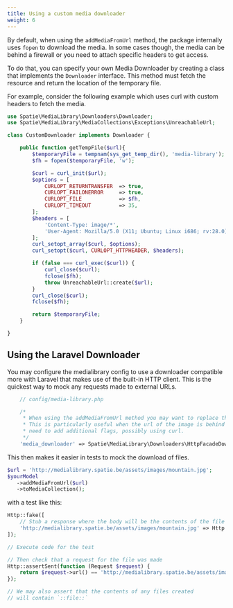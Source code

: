 ```yaml
---
title: Using a custom media downloader
weight: 6
---
```


By default, when using the `addMediaFromUrl` method, the package internally uses `fopen` to download the media. In some cases though, the media can be behind a firewall or you need to attach specific headers to get access.

To do that, you can specify your own Media Downloader by creating a class that implements the `Downloader` interface. This method must fetch the resource and return the location of the temporary file.

For example, consider the following example which uses curl with custom headers to fetch the media.

```php
use Spatie\MediaLibrary\Downloaders\Downloader;
use Spatie\MediaLibrary\MediaCollections\Exceptions\UnreachableUrl;

class CustomDownloader implements Downloader {

    public function getTempFile($url){
        $temporaryFile = tempnam(sys_get_temp_dir(), 'media-library');
        $fh = fopen($temporaryFile, 'w');

        $curl = curl_init($url);
        $options = [
            CURLOPT_RETURNTRANSFER  => true,
            CURLOPT_FAILONERROR     => true,
            CURLOPT_FILE            => $fh,
            CURLOPT_TIMEOUT         => 35,
        ];
        $headers = [
            'Content-Type: image/*',
            'User-Agent: Mozilla/5.0 (X11; Ubuntu; Linux i686; rv:28.0) Gecko/20100101 Firefox/28.0',
        ];
        curl_setopt_array($curl, $options);
        curl_setopt($curl, CURLOPT_HTTPHEADER, $headers);

        if (false === curl_exec($curl)) {
            curl_close($curl);
            fclose($fh);
            throw UnreachableUrl::create($url);
        }
        curl_close($curl);
        fclose($fh);

        return $temporaryFile;
    }

}
```

## Using the Laravel Downloader

You may configure the medialibrary config to use a downloader compatible more
with Laravel that makes use of the built-in HTTP client. This is the quickest way
to mock any requests made to external URLs.

```php
    // config/media-library.php

    /*
     * When using the addMediaFromUrl method you may want to replace the default downloader.
     * This is particularly useful when the url of the image is behind a firewall and
     * need to add additional flags, possibly using curl.
     */
    'media_downloader' => Spatie\MediaLibrary\Downloaders\HttpFacadeDownloader::class,
```

This then makes it easier in tests to mock the download of files.

```php
$url = 'http://medialibrary.spatie.be/assets/images/mountain.jpg';
$yourModel
   ->addMediaFromUrl($url)
   ->toMediaCollection();
```

with a test like this:

```php
Http::fake([
    // Stub a response where the body will be the contents of the file
    'http://medialibrary.spatie.be/assets/images/mountain.jpg' => Http::response('::file::'),
]);

// Execute code for the test

// Then check that a request for the file was made
Http::assertSent(function (Request $request) {
    return $request->url() == 'http://medialibrary.spatie.be/assets/images/mountain.jpg';
});

// We may also assert that the contents of any files created
// will contain `::file::`
```
